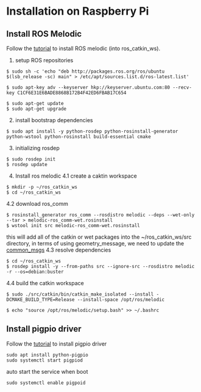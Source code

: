 # Installation on Raspberry Pi

## Install ROS Melodic
Follow the [tutorial](http://wiki.ros.org/ROSberryPi/Installing%20ROS%20Melodic%20on%20the%20Raspberry%20Pi) to install ROS melodic (into ros_catkin_ws).
1. setup ROS repositories
```
$ sudo sh -c 'echo "deb http://packages.ros.org/ros/ubuntu $(lsb_release -sc) main" > /etc/apt/sources.list.d/ros-latest.list'

$ sudo apt-key adv --keyserver hkp://keyserver.ubuntu.com:80 --recv-key C1CF6E31E6BADE8868B172B4F42ED6FBAB17C654

$ sudo apt-get update
$ sudo apt-get upgrade
```
2. install bootstrap dependencies
```
$ sudo apt install -y python-rosdep python-rosinstall-generator python-wstool python-rosinstall build-essential cmake
```
3. initializing rosdep
```
$ sudo rosdep init
$ rosdep update
```

4. Install ros melodic
4.1 create a caktin workspace
```
$ mkdir -p ~/ros_catkin_ws
$ cd ~/ros_catkin_ws
```
4.2 download ros_comm
```
$ rosinstall_generator ros_comm --rosdistro melodic --deps --wet-only --tar > melodic-ros_comm-wet.rosinstall
$ wstool init src melodic-ros_comm-wet.rosinstall

```
this will add all of the catkin or wet packages into the ~/ros_catkin_ws/src directory, in terms of using geometry_message, we need to update the [common_msgs](https://github.com/ros/common_msgs.git)
4.3 resolve dependencies
```
$ cd ~/ros_catkin_ws
$ rosdep install -y --from-paths src --ignore-src --rosdistro melodic -r --os=debian:buster
```  
4.4 build the catkin workspace
```
$ sudo ./src/catkin/bin/catkin_make_isolated --install -DCMAKE_BUILD_TYPE=Release --install-space /opt/ros/melodic

$ echo "source /opt/ros/melodic/setup.bash" >> ~/.bashrc
```

## Install pigpio driver
Follow the [tutorial](https://github.com/pololu/dual-g2-high-power-motor-driver-rpi) to install pigpio driver
```
sudo apt install python-pigpio
sudo systemctl start pigpiod
```
auto start the service when boot
```
sudo systemctl enable pigpoid
```
